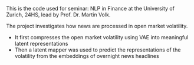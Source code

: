 This is the code used for seminar: NLP in Finance at the University of Zurich, 24HS, lead by Prof. Dr. Martin Volk.

The project investigates how news are processed in open market volatility.
- It first compresses the open market volatility using VAE into meaningful latent representations
- Then a latent mapper was used to predict the representations of the volatility from the embeddings of overnight news headlines
